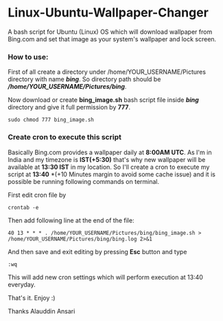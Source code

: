 # Linux-Ubuntu-Wallpaper-Changer
A bash script for Ubuntu (Linux) OS which will download wallpaper from Bing.com and set that image as your system's wallpaper and lock screen.

### How to use:
First of all create a directory under /home/YOUR_USERNAME/Pictures directory with name **_bing_**. So directory path should be **_/home/YOUR_USERNAME/Pictures/bing_**.

Now download or create **bing_image.sh** bash script file inside **_bing_** directory and give it full permission by **777**.

`sudo chmod 777 bing_image.sh`


### Create cron to execute this script
Basically Bing.com provides a wallpaper daily at **8:00AM UTC**. As I'm in India and my timezone is **IST(+5:30)** that's why new wallpaper will be available at **13:30 IST** in my location.
So I'll create a cron to execute my script at **13:40** *(+10 Minutes margin to avoid some cache issue) and it is possible be running following commands on terminal.

First edit cron file by

`crontab -e`


Then add following line at the end of the file:

```
40 13 * * * . /home/YOUR_USERNAME/Pictures/bing/bing_image.sh > /home/YOUR_USERNAME/Pictures/bing/bing.log 2>&1
```


And then save and exit editing by pressing **Esc** button and type

`:wq`


This will add new cron settings which will perform execution at 13:40 everyday.

That's it. Enjoy :)

Thanks
Alauddin Ansari